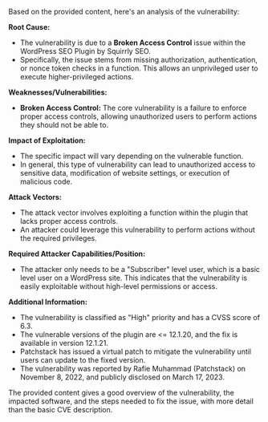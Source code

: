 Based on the provided content, here's an analysis of the vulnerability:

**Root Cause:**

*   The vulnerability is due to a **Broken Access Control** issue within the WordPress SEO Plugin by Squirrly SEO.
*   Specifically, the issue stems from missing authorization, authentication, or nonce token checks in a function. This allows an unprivileged user to execute higher-privileged actions.

**Weaknesses/Vulnerabilities:**

*   **Broken Access Control:** The core vulnerability is a failure to enforce proper access controls, allowing unauthorized users to perform actions they should not be able to.

**Impact of Exploitation:**

*   The specific impact will vary depending on the vulnerable function.
*   In general, this type of vulnerability can lead to unauthorized access to sensitive data, modification of website settings, or execution of malicious code.

**Attack Vectors:**

*   The attack vector involves exploiting a function within the plugin that lacks proper access controls.
*   An attacker could leverage this vulnerability to perform actions without the required privileges.

**Required Attacker Capabilities/Position:**

*   The attacker only needs to be a "Subscriber" level user, which is a basic level user on a WordPress site. This indicates that the vulnerability is easily exploitable without high-level permissions or access.

**Additional Information:**

*   The vulnerability is classified as "High" priority and has a CVSS score of 6.3.
*   The vulnerable versions of the plugin are <= 12.1.20, and the fix is available in version 12.1.21.
*   Patchstack has issued a virtual patch to mitigate the vulnerability until users can update to the fixed version.
*   The vulnerability was reported by Rafie Muhammad (Patchstack) on November 8, 2022, and publicly disclosed on March 17, 2023.

The provided content gives a good overview of the vulnerability, the impacted software, and the steps needed to fix the issue, with more detail than the basic CVE description.